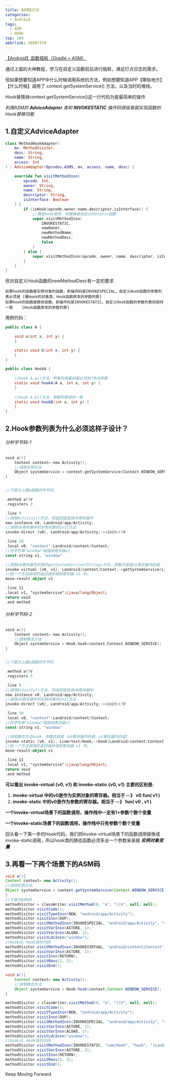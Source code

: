 ```yaml
---
title: ASM知识点
categories:
  - Android
tags:
  - ASM
  - HOOK
top: 100
abbrlink: 3098f3f8
---
```




[【Android】函数插桩（Gradle + ASM）](https://www.jianshu.com/p/16ed4d233fd1)

通过上面的大神教程，学习在自定义函数前后进行插桩，满足打点日志的需求。



但如果想要知道APP中什么时候调用系统的方法，例如想要知道APP【哪些地方】【什么时候】调用了 context.getSystemService() 方法，以及当时的堆栈，

Hook替换掉context.getSystemService()这一行代码为是最简单的操作



*利用ASM的  **AdviceAdapter** 类和  **INVOKESTATIC**  操作码很容易就实现函数的Hook替换功能*



<!-- more -->



## 1.自定义AdviceAdapter

```kotlin
class MethodHookAdapter(
    mv: MethodVisitor,
    desc: String,
    name: String,
    access: Int
) : AdviceAdapter(Opcodes.ASM5, mv, access, name, desc) {

    override fun visitMethodInsn(
        opcode: Int,
        owner: String,
        name: String,
        descriptor: String,
        isInterface: Boolean
    ) {
        if (isHook(opcode,owner,name,descriptor,isInterface)) {
            //满足hook条件，则替换成自定义的static函数
            super.visitMethodInsn(
                INVOKESTATIC,
                newOwner,
                newMethodName,
                newMethodDesc,
                false
            )
        } else {
            super.visitMethodInsn(opcode, owner, name, descriptor, isInterface)
        }
    }
}
```



但对自定义Hook函数的newMethodDesc有一定的要求

```
如果hook的函数是实例对象的函数，即操作码是INVOKESPECIAL。自定义Hook函数的参数列表必须是 [要Hook的对象类，Hook函数原本的参数列表]
如果hook的函数是静态函数，即操作码是INVOKESTATIC。自定义Hook函数的参数列表则保持一致    [Hook函数原本的参数列表]
```



用例代码：

```java
public class A {

    void a(int x, int y) {
    }

    static void b(int x, int y) {
    }
}

public class HookA {
	
    //hook A.a()方法，参数列表最前面必须加个A的参数
    static void hookA(A a, int x, int y) {
    }
    
	//hook A.b()方法，参数列表保持一致
    static void hookB(int x, int y) {
    }
}
```



## 2.Hook参数列表为什么必须这样子设计？

###### *分析字节码-1*

```kotlin
void a(){
    Context context= new Activity();
    //调用实例方法
    Object systemService = context.getSystemService(Context.WINDOW_SERVICE);
}


//下面为上面a函数的字节码

.method a()V
.registers 3

.line 9
//调用Activity()方法，将返回值放进v0寄存器中
new-instance v0, Landroid/app/Activity;
//调用v0寄存器中的实例对象的init方法
invoke-direct {v0}, Landroid/app/Activity;-><init>()V

.line 10
.local v0, "context":Landroid/content/Context;
//将字符串"window"赋值给寄存器v1
const-string v1, "window"

//调用v0寄存器中的值的getSystemService(String)方法，参数内容是v1寄存器内的值
invoke-virtual {v0, v1}, Landroid/content/Context;->getSystemService(Ljava/lang/String;)Ljava/lang/Object;
//前一个方法调用的返回值存储到寄存器 v1 中。
move-result-object v1

.line 11
.local v1, "systemService":Ljava/lang/Object;
return-void
.end method
```



###### *分析字节码-2*

```kotlin
void a(){
    Context context= new Activity();
    //调用静态方法
    Object systemService = Hook.hook(context,Context.WINDOW_SERVICE);
}


//下面为上面a函数的字节码

.method a()V
.registers 3

.line 9
//调用Activity()方法，将返回值放进v0寄存器中
new-instance v0, Landroid/app/Activity;
//调用v0寄存器中的实例对象的init方法
invoke-direct {v0}, Landroid/app/Activity;-><init>()V

.line 10
.local v0, "context":Landroid/content/Context;
//将字符串"window"赋值给寄存器v1
const-string v1, "window"

//调用静态方法hook，参数内容是（v0寄存器内的值，v1寄存器内的值）
invoke-static {v0, v1}, Lcom/test/Hook;->hook(Landroid/content/Context;Ljava/lang/String;)Ljava/lang/Object;
//前一个方法调用的返回值存储到寄存器 v1 中。
move-result-object v1

.line 11
.local v1, "systemService":Ljava/lang/Object;
return-void
.end method
```



**可以看出  invoke-virtual {v0, v1}  和 invoke-static {v0, v1} 主要的区别是**:

1. **invoke-virtual 中的v0是作为实例对象的寄存器。相当于 --》  v0.fun( v1 )**
2. **invoke-static 中的v0是作为参数的寄存器。相当于 --》  fun( v0 , v1 )**



**一个invoke-virtual场景下的函数调用，操作栈中一定有1+参数个数个变量**

**一个invoke-static场景下的函数调用，操作栈中只有参数个数个变量**



回头看一下第一步的Hook代码，我们将invoke-virtual场景下的函数调用替换成invoke-static调用，所以hook类的静态函数必须多出一个参数来承接 ***实例对象变量***





## 3.再看一下两个场景下的ASM码

```java
void a(){
Context context= new Activity();
//调用实例方法
Object systemService = context.getSystemService(Context.WINDOW_SERVICE);
}
//下面为ASM码
methodVisitor = classWriter.visitMethod(0, "a", "()V", null, null);
methodVisitor.visitCode();
methodVisitor.visitTypeInsn(NEW, "android/app/Activity");
methodVisitor.visitInsn(DUP);
methodVisitor.visitMethodInsn(INVOKESPECIAL, "android/app/Activity", "<init>", "()V", false);
methodVisitor.visitVarInsn(ASTORE, 1);
methodVisitor.visitVarInsn(ALOAD, 1);
methodVisitor.visitLdcInsn("window");
//Hook点，Hook前的代码
methodVisitor.visitMethodInsn(INVOKEVIRTUAL, "android/content/Context", "getSystemService", "(Ljava/lang/String;)Ljava/lang/Object;", false);
methodVisitor.visitVarInsn(ASTORE, 2);
methodVisitor.visitInsn(RETURN);
methodVisitor.visitMaxs(2, 3);
methodVisitor.visitEnd();
```

```java
void a(){
    Context context= new Activity();
    //调用静态方法
    Object systemService = Hook.hook(context,Context.WINDOW_SERVICE);
}

methodVisitor = classWriter.visitMethod(0, "a", "()V", null, null);
methodVisitor.visitCode();
methodVisitor.visitTypeInsn(NEW, "android/app/Activity");
methodVisitor.visitInsn(DUP);
methodVisitor.visitMethodInsn(INVOKESPECIAL, "android/app/Activity", "<init>", "()V", false);
methodVisitor.visitVarInsn(ASTORE, 1);
methodVisitor.visitVarInsn(ALOAD, 1);
methodVisitor.visitLdcInsn("window");
//Hook点，Hook后的代码
methodVisitor.visitMethodInsn(INVOKESTATIC, "com/Hook", "hook", "(Landroid/content/Context;Ljava/lang/String;)Ljava/lang/Object;", false);
methodVisitor.visitVarInsn(ASTORE, 2);
methodVisitor.visitInsn(RETURN);
methodVisitor.visitMaxs(2, 3);
methodVisitor.visitEnd();
```







Keep Moving Forward
